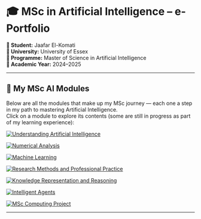 # 🎓 MSc in Artificial Intelligence – e-Portfolio

**👤 Student:** Jaafar El-Komati  
**🏫 University:** University of Essex  
**📘 Programme:** Master of Science in Artificial Intelligence  
**📅 Academic Year:** 2024–2025  

---

## 📂 My MSc AI Modules

Below are all the modules that make up my MSc journey — each one a step in my path to mastering Artificial Intelligence.  
Click on a module to explore its contents (some are still in progress as part of my learning experience):

<p align="left">
  <a href="./Understanding-Artificial-Intelligence/">
    <img src="https://img.shields.io/badge/🧩_Understanding_Artificial_Intelligence-lightgrey?style=for-the-badge" alt="Understanding Artificial Intelligence">
  </a>
</p>
<p align="left">
  <a href="./Numerical-Analysis/">
    <img src="https://img.shields.io/badge/📊_Numerical_Analysis-lightgrey?style=for-the-badge" alt="Numerical Analysis">
  </a>
</p>
<p align="left">
  <a href="./Machine-Learning/">
    <img src="https://img.shields.io/badge/🧠_Machine_Learning-orange?style=for-the-badge" alt="Machine Learning">
  </a>
</p>
<p align="left">
  <a href="./Research-Methods-and-Professional-Practice/">
    <img src="https://img.shields.io/badge/📚_Research_Methods_and_Professional_Practice-blue?style=for-the-badge" alt="Research Methods and Professional Practice">
  </a>
</p>
<p align="left">
  <a href="./Knowledge-Representation-and-Reasoning/">
    <img src="https://img.shields.io/badge/🗂️_Knowledge_Representation_and_Reasoning-lightgrey?style=for-the-badge" alt="Knowledge Representation and Reasoning">
  </a>
</p>
<p align="left">
  <a href="./Intelligent-Agents/">
    <img src="https://img.shields.io/badge/🤖_Intelligent_Agents-green?style=for-the-badge" alt="Intelligent Agents">
  </a>
</p>
<p align="left">
  <a href="./MSc-Computing-Project/">
    <img src="https://img.shields.io/badge/💻_MSc_Computing_Project-lightgrey?style=for-the-badge" alt="MSc Computing Project">
  </a>
</p>

---
